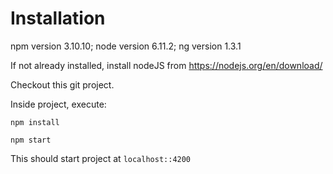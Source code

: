 # Installation

npm version 3.10.10; node version 6.11.2; ng version 1.3.1

If not already installed, install nodeJS from https://nodejs.org/en/download/

Checkout this git project.

Inside project, execute:

`npm install`

`npm start`

This should start project at `localhost::4200`
